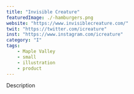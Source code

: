 ```yaml
---
title: "Invisible Creature"
featuredImage: ./-hamburgers.png
website: "https://www.invisiblecreature.com/"
twit: "https://twitter.com/icreature"
inst: "https://www.instagram.com/icreature"
category: "I"
tags:
    - Maple Valley
    - small
    - illustration
    - product
---
```


Description
